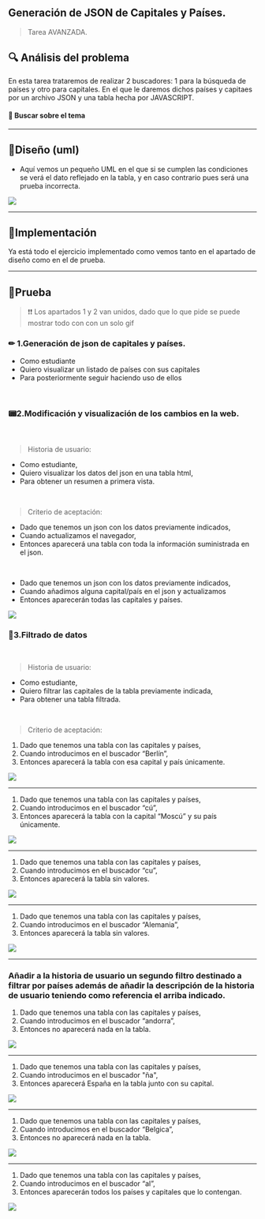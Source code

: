 ## Generación de JSON de Capitales y Países.


> Tarea AVANZADA.


## 🔍 Análisis del problema
En esta tarea trataremos de realizar 2 buscadores: 1 para la búsqueda de países y otro para capitales. En el que le daremos dichos países y capitaes por un archivo JSON y una tabla hecha por JAVASCRIPT.

#### 🤔 Buscar sobre el tema

<hr>



## 💠Diseño (uml)

- Aquí vemos un pequeño UML en el que si se cumplen las condiciones se verá el dato reflejado en la tabla, y en caso contrario pues será una prueba incorrecta.

![](video/uml.png)

<hr>



## 🔻Implementación 

Ya está todo el ejercicio implementado como vemos tanto en el apartado de diseño como en el de prueba.

<hr>


## 🔁Prueba

> ❗❗ Los apartados 1 y 2 van unidos, dado que lo que pide se puede mostrar todo con con un solo gif

### ✏ 1.Generación de json de capitales y países.

  - Como estudiante
  - Quiero visualizar un listado de países con sus capitales
  - Para posteriormente seguir haciendo uso de ellos

<br>

### 📟2.Modificación y visualización de los cambios en la web.

<br>

> Historia de usuario:
  - Como estudiante,
  - Quiero visualizar los datos del json en una tabla html,
  - Para obtener un resumen a primera vista.
  
 <br>
  
> Criterio de aceptación:
  - Dado que tenemos un json con los datos previamente indicados,
  - Cuando actualizamos el navegador,
  - Entonces aparecerá una tabla con toda la información suministrada en el json.
  
<br>
  
  - Dado que tenemos un json con los datos previamente indicados,
  - Cuando añadimos alguna capital/país en el json y actualizamos
  - Entonces aparecerán todas las capitales y países.
  
 ![](video/gif0.gif)
  

 
  ### 🔎3.Filtrado de datos
  
  <br>
  
 > Historia de usuario:
  - Como estudiante,
  - Quiero filtrar las capitales de la tabla previamente indicada,
  - Para obtener una tabla filtrada.
  
  <br>
  
 > Criterio de aceptación:
 
  1. Dado que tenemos una tabla con las capitales y países,
  2. Cuando introducimos en el buscador “Berlín”,
  3. Entonces aparecerá la tabla con esa capital y país únicamente.
  
  ![](video/gif1.gif)
  
  <hr>
  
  1. Dado que tenemos una tabla con las capitales y países,
  2. Cuando introducimos en el buscador “cú”,
  3. Entonces aparecerá la tabla con la capital “Moscú” y su país únicamente.
  
  ![](video/gif2.gif)

  <hr>

  
  1. Dado que tenemos una tabla con las capitales y países,
  2. Cuando introducimos en el buscador “cu”,
  3. Entonces aparecerá la tabla sin valores.
  
  ![](video/gif3.gif)
  
  <hr>
  
  1. Dado que tenemos una tabla con las capitales y países,
  2. Cuando introducimos en el buscador “Alemania”,
  3. Entonces aparecerá la tabla sin valores.
  
  ![](video/gif4.gif)
  
  <hr>
  
  
  ### Añadir a la historia de usuario un segundo filtro destinado a filtrar por países además de añadir la descripción de la historia de usuario teniendo como     referencia el arriba indicado.
  
  1. Dado que tenemos una tabla con las capitales y países,
  2. Cuando introducimos en el buscador “andorra”,
  3. Entonces no aparecerá nada en la tabla.

  ![](video/gif5.gif)
  
  <hr>
  
  1. Dado que tenemos una tabla con las capitales y países,
  2. Cuando introducimos en el buscador "ña",
  3. Entonces aparecerá España en la tabla junto con su capital.

  ![](video/gif6.gif)
  
  <hr>
  
  1. Dado que tenemos una tabla con las capitales y países,
  2. Cuando introducimos en el buscador “Belgica”,
  3. Entonces no aparecerá nada en la tabla.

  ![](video/gif7.gif)
  
  <hr>
  
  1. Dado que tenemos una tabla con las capitales y países,
  2. Cuando introducimos en el buscador “al”,
  3. Entonces aparecerán todos los países y capitales que lo contengan.

  ![](video/gif8.gif)
